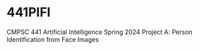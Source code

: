 # 441PIFI
CMPSC 441 Artificial Intelligence Spring 2024 Project A: Person Identification from Face Images
